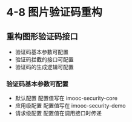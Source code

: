 # 4-8 图片验证码重构

## 重构图形验证码接口

* 验证码基本参数可配置
* 验证码拦截的接口可配置
* 验证码的生成逻辑可配置

### 验证码基本参数可配置

* 默认配置
  配置值写在 imooc-security-core
* 应用级配置
  配置值写在 imooc-security-demo
* 请求级配置
  配置值在调用接口时传递
  
